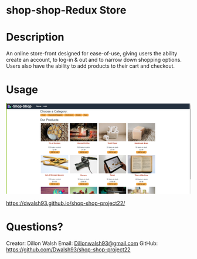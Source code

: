 # shop-shop-Redux Store

# Description

An online store-front designed for ease-of-use, giving users the ability create an account, to log-in & out and to narrow down shopping options. Users also have the ability to add products to their cart and checkout. 

# Usage

![ScreenShot of Current Active Webpage 2](./client/src/assets/shopshop.png)

https://dwalsh93.github.io/shop-shop-project22/

# Questions?
Creator: Dillon Walsh
Email: Dillonwalsh93@gmail.com
GitHub: https://github.com/Dwalsh93/shop-shop-project22  
